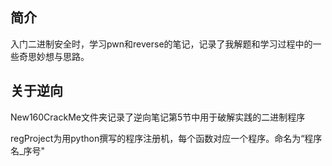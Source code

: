 ## 简介

入门二进制安全时，学习pwn和reverse的笔记，记录了我解题和学习过程中的一些奇思妙想与思路。

## 关于逆向

New160CrackMe文件夹记录了逆向笔记第5节中用于破解实践的二进制程序

regProject为用python撰写的程序注册机，每个函数对应一个程序。命名为“程序名_序号"
